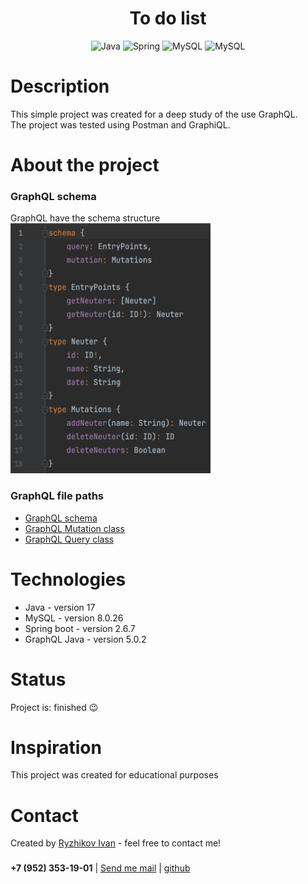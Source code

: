 <h1 align="center">To do list</h1>

<div align="center">
    <img src="https://img.shields.io/badge/Java-black?style=for-the-badge&logo=Java" alt="Java"/>
    <img src="https://img.shields.io/badge/Spring-black?style=for-the-badge&logo=Spring" alt="Spring"/>
    <img src="https://img.shields.io/badge/GraphQL-black?style=for-the-badge&logo=GraphQL" alt="MySQL"/>
    <img src="https://img.shields.io/badge/Mysql-black?style=for-the-badge&logo=Mysql" alt="MySQL"/>
</div>
<h3></h3>
<h1>Description</h1>
This simple project was created for a deep study of the use GraphQL.<br>
The project was tested using Postman and GraphiQL.

<h1>About the project</h1>
<h3>GraphQL schema</h3>
GraphQL have the schema structure
<div><img src="https://github.com/coollappsus/ToDoList/blob/main/assets/schema.png?raw=true" width="320" height="400" alt="schema"></div>

<h3>GraphQL file paths</h3>
<ul>
    <li><a href="https://github.com/coollappsus/ToDoList/blob/bfc747b72641cf9c047f07f8512640a90cd239f6/src/main/resources/graphql/neuterql.graphqls"> GraphQL schema</a></li>
    <li><a href="https://github.com/coollappsus/ToDoList/blob/bfc747b72641cf9c047f07f8512640a90cd239f6/src/main/java/main/controllers/MutationGraphQL.java"> GraphQL Mutation class</a></li>
    <li><a href="https://github.com/coollappsus/ToDoList/blob/bfc747b72641cf9c047f07f8512640a90cd239f6/src/main/java/main/controllers/QueryGraphQL.java"> GraphQL Query class</a></li>
</ul>

<h1>Technologies</h1>
<ul>
    <li>Java - version 17</li>
    <li>MySQL - version 8.0.26</li>
    <li>Spring boot - version 2.6.7</li>
    <li>GraphQL Java - version 5.0.2</li>
</ul>

<h1>Status</h1>
Project is: finished 😉

<h1>Inspiration</h1>
This project was created for educational purposes

<h1>Contact</h1>
Created by <a href="https://t.me/coollappsus"> Ryzhikov Ivan</a> - feel free to contact me!
<h3></h3>

<div><b>+7 (952) 353-19-01</b> | <a href="mailto:ntdr.94@yandex.ru"> Send me mail</a>  |
    <a href="https://github.com/coollappsus"> github</a></div>
